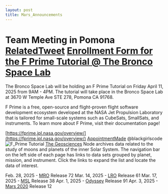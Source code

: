 ```yaml
---
layout: post
title: Mars_Announcements
---
```


# Team Meeting in Pomona [RelatedTweet](https://x.com/RicoThaka/status/1903944314977489188) [Enrollment Form for the F Prime Tutorial @ The Bronco Space Lab ](https://forms.office.com/pages/responsepage.aspx?id=HqZLFuw5XU-J_6ofAKUhtMQ1ajjc7DZJteAAjLgwC-JUMkNWMFA3OVlDOExaQU1LOTBLRlE4WTVXMi4u&route=shorturl)
 The Bronco Space Lab will be holding an F Prime Tutorial on Friday April 11, 2025 from 9AM - 4PM. The tutorial will take place in the Bronco Space Lab at 3670 W Temple Ave STE 278, Pomona CA 91768.

F Prime is a free, open-source and flight-proven flight software development ecosystem developed at the NASA Jet Propulsion Laboratory that is tailored for small-scale systems such as CubeSats, SmallSats, and instruments. To learn more about F Prime, visit their documentation page!

[https://fprime.jpl.nasa.gov/overview/](https://fprime.jpl.nasa.gov/overview/) [AppointmentMade](https://x.com/RicoThaka/status/1903948286081577343) @blackgirlscode 
![F_Prime Tutorial](https://pbs.twimg.com/media/GmwuZ8NbUAAl04e?format=jpg&name=large)
[The Geosciences](https://pds-geosciences.wustl.edu/) Node archives data related to the study of moons and planets of the inner Solar System. The navigation bar on the left side of each page has links to data sets grouped by planet, mission, and instrument. Click the links to expand the list and locate the data of interest.

Feb. 28, 2025 - [MRO](https://pds-geosciences.wustl.edu/missions/mro/default.htm) Release 72
Mar. 14, 2025 - [LRO](https://pds-geosciences.wustl.edu/missions/lro/default.htm) Release 61
Mar. 17, 2025 - [MSL](https://pds-geosciences.wustl.edu/missions/msl/index.htm) Release 38
Apr. 1, 2025 - [Odyssey](https://pds-geosciences.wustl.edu/missions/odyssey/index.htm) Release 91
Apr. 3, 2025 - [Mars 2020](https://pds-geosciences.wustl.edu/missions/mars2020/index.htm) Release 12